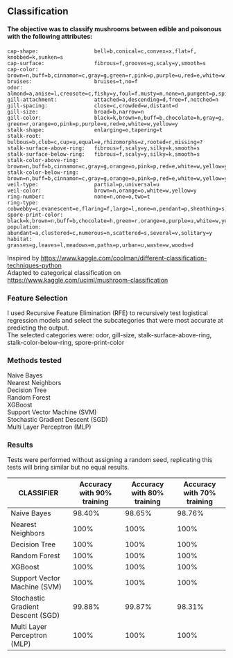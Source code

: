 ## Classification

#### The objective was to classify mushrooms between edible and poisonous with the following attributes:

    cap-shape:                  bell=b,conical=c,convex=x,flat=f, knobbed=k,sunken=s
    cap-surface:                fibrous=f,grooves=g,scaly=y,smooth=s
    cap-color:                  brown=n,buff=b,cinnamon=c,gray=g,green=r,pink=p,purple=u,red=e,white=w,yellow=y
    bruises:                    bruises=t,no=f
    odor:                       almond=a,anise=l,creosote=c,fishy=y,foul=f,musty=m,none=n,pungent=p,spicy=s
    gill-attachment:            attached=a,descending=d,free=f,notched=n
    gill-spacing:               close=c,crowded=w,distant=d
    gill-size:                  broad=b,narrow=n
    gill-color:                 black=k,brown=n,buff=b,chocolate=h,gray=g, green=r,orange=o,pink=p,purple=u,red=e,white=w,yellow=y
    stalk-shape:                enlarging=e,tapering=t
    stalk-root:                 bulbous=b,club=c,cup=u,equal=e,rhizomorphs=z,rooted=r,missing=?
    stalk-surface-above-ring:   fibrous=f,scaly=y,silky=k,smooth=s
    stalk-surface-below-ring:   fibrous=f,scaly=y,silky=k,smooth=s
    stalk-color-above-ring:     brown=n,buff=b,cinnamon=c,gray=g,orange=o,pink=p,red=e,white=w,yellow=y
    stalk-color-below-ring:     brown=n,buff=b,cinnamon=c,gray=g,orange=o,pink=p,red=e,white=w,yellow=y
    veil-type:                  partial=p,universal=u
    veil-color:                 brown=n,orange=o,white=w,yellow=y
    ring-number:                none=n,one=o,two=t
    ring-type:                  cobwebby=c,evanescent=e,flaring=f,large=l,none=n,pendant=p,sheathing=s,zone=z
    spore-print-color:          black=k,brown=n,buff=b,chocolate=h,green=r,orange=o,purple=u,white=w,yellow=y
    population:                 abundant=a,clustered=c,numerous=n,scattered=s,several=v,solitary=y
    habitat:                    grasses=g,leaves=l,meadows=m,paths=p,urban=u,waste=w,woods=d
    
Inspired by https://www.kaggle.com/coolman/different-classification-techniques-python  
Adapted to categorical classification on https://www.kaggle.com/uciml/mushroom-classification  

### Feature Selection  

I used Recursive Feature Elimination (RFE) to recursively test logistical regression models and select the subcategories that were most accurate at predicting the output.  
The selected categories were: odor, gill-size, stalk-surface-above-ring, stalk-color-below-ring, spore-print-color  

### Methods tested  

Naive Bayes  
Nearest Neighbors  
Decision Tree  
Random Forest  
XGBoost  
Support Vector Machine (SVM)  
Stochastic Gradient Descent (SGD)  
Multi Layer Perceptron (MLP)  

### Results  
  
Tests were performed without assigning a random seed, replicating this tests will bring similar but no equal results. 

| CLASSIFIER                        | Accuracy with 90% training | Accuracy with 80% training | Accuracy with 70% training |
|-----------------------------------|----------------------------|----------------------------|----------------------------|
| Naive Bayes                       | 98.40%                     | 98.65%                     | 98.76%                     |
| Nearest Neighbors                 | 100%                       | 100%                       | 100%                       |
| Decision Tree                     | 100%                       | 100%                       | 100%                       |
| Random Forest                     | 100%                       | 100%                       | 100%                       |
| XGBoost                           | 100%                       | 100%                       | 100%                       |
| Support Vector Machine (SVM)      | 100%                       | 100%                       | 100%                       |
| Stochastic Gradient Descent (SGD) | 99.88%                     | 99.87%                     | 98.31%                     |
| Multi Layer Perceptron (MLP)      | 100%                       | 100%                       | 100%                       |

